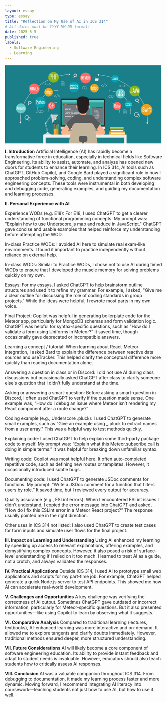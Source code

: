 ```yaml
---
layout: essay
type: essay
title: "Reflection on My Use of AI in ICS 314"
# All dates must be YYYY-MM-DD format!
date: 2025-5-5
published: true
labels:
  - Software Engineering
  - Learning
---
```


<img width="500px" class="rounded float-start pe-4" src="../img/eslint.jpeg">

<strong>I. Introduction</strong>
Artificial Intelligence (AI) has rapidly become a transformative force in education, especially in technical fields like Software Engineering. Its ability to assist, automate, and analyze has opened new doors for students to enhance their learning. In ICS 314, AI tools such as ChatGPT, GitHub Copilot, and Google Bard played a significant role in how I approached problem-solving, coding, and understanding complex software engineering concepts. These tools were instrumental in both developing and debugging code, generating examples, and guiding my documentation and learning processes.

<strong>II. Personal Experience with AI</strong>

Experience WODs (e.g. E18): For E18, I used ChatGPT to get a clearer understanding of functional programming concepts. My prompt was: "Explain how to use Underscore.js map and reduce in JavaScript." ChatGPT gave concise and usable examples that helped reinforce my understanding before attempting the WOD.

In-class Practice WODs: I avoided AI here to simulate real exam-like environments. I found it important to practice independently without reliance on external help.

In-class WODs: Similar to Practice WODs, I chose not to use AI during timed WODs to ensure that I developed the muscle memory for solving problems quickly on my own.

Essays: For my essays, I asked ChatGPT to help brainstorm outline structures and used it to refine my grammar. For example, I asked, "Give me a clear outline for discussing the role of coding standards in group projects." While the ideas were helpful, I rewrote most parts in my own voice.

Final Project: Copilot was helpful in generating boilerplate code for the Meteor app, particularly for MongoDB schemas and form validation logic. ChatGPT was helpful for syntax-specific questions, such as “How do I validate a form using Uniforms in Meteor?” It saved time, though occasionally gave deprecated or incompatible answers.

Learning a concept / tutorial: When learning about React-Meteor integration, I asked Bard to explain the difference between reactive data sources and useTracker. This helped clarify the conceptual difference more quickly than reading documentation alone.

Answering a question in class or in Discord: I did not use AI during class discussions but occasionally asked ChatGPT after class to clarify someone else's question that I didn’t fully understand at the time.

Asking or answering a smart-question: Before asking a smart-question in Discord, I often used ChatGPT to verify if the question made sense. One example was, “How do I debug an issue where Meteor isn’t rendering my React component after a route change?”

Coding example (e.g., Underscore .pluck): I used ChatGPT to generate small examples, such as "Give an example using _.pluck to extract names from a user array." This was a helpful way to test methods quickly.

Explaining code: I used ChatGPT to help explain some third-party package code to myself. My prompt was: “Explain what this Meteor.subscribe call is doing in simple terms.” It was helpful for breaking down unfamiliar syntax.

Writing code: Copilot was most helpful here. It often auto-completed repetitive code, such as defining new routes or templates. However, it occasionally introduced subtle bugs.

Documenting code: I used ChatGPT to generate JSDoc comments for functions. My prompt: “Write a JSDoc comment for a function that filters users by role.” It saved time, but I reviewed every output for accuracy.

Quality assurance (e.g., ESLint errors): When I encountered ESLint issues I didn’t understand, I copied the error message into ChatGPT and asked, “How do I fix this ESLint error in a Meteor React project?” The response usually pointed me in the right direction.

Other uses in ICS 314 not listed: I also used ChatGPT to create test cases for form inputs and simulate user flows for the final project.

<strong>III. Impact on Learning and Understanding</strong>
Using AI enhanced my learning by speeding up access to relevant explanations, offering examples, and demystifying complex concepts. However, it also posed a risk of surface-level understanding if I relied on it too much. I learned to treat AI as a guide, not a crutch, and always validated the responses.

<strong>IV. Practical Applications</strong>
Outside ICS 314, I used AI to prototype small web applications and scripts for my part-time job. For example, ChatGPT helped generate a quick Node.js server to test API endpoints. This showed me how AI can accelerate real-world development.

<strong>V. Challenges and Opportunities</strong>
A key challenge was verifying the correctness of AI output. Sometimes ChatGPT gave outdated or incorrect information, particularly for Meteor-specific questions. But it also presented opportunities—like using Copilot to learn by observing what it suggests.

<strong>VI. Comparative Analysis</strong>
Compared to traditional learning (lectures, textbooks), AI-enhanced learning was more interactive and on-demand. It allowed me to explore tangents and clarify doubts immediately. However, traditional methods ensured deeper, more structured understanding.

<strong>VII. Future Considerations</strong>
AI will likely become a core component of software engineering education. Its ability to provide instant feedback and adapt to student needs is invaluable. However, educators should also teach students how to critically assess AI responses.

<strong>VIII. Conclusion</strong>
AI was a valuable companion throughout ICS 314. From debugging to documentation, it made my learning process faster and more dynamic. Moving forward, I recommend integrating AI literacy into coursework—teaching students not just how to use AI, but how to use it well.
